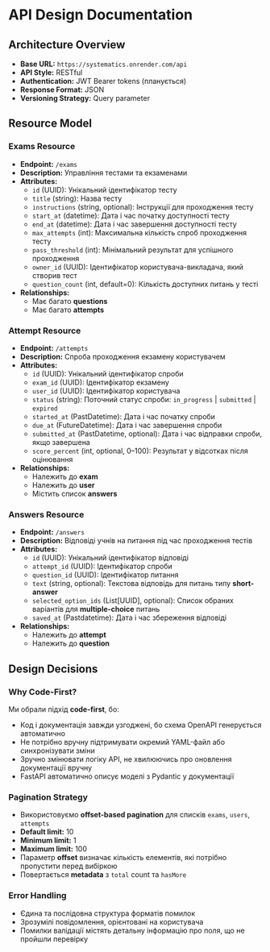 # API Design Documentation

## Architecture Overview
- **Base URL:** `https://systematics.onrender.com/api`  
- **API Style:** RESTful  
- **Authentication:** JWT Bearer tokens (планується)  
- **Response Format:** JSON  
- **Versioning Strategy:** Query parameter 

## Resource Model 

### Exams Resource
- **Endpoint:** `/exams`  
- **Description:** Управління тестами та екзаменами  
- **Attributes:**  
  - `id` (UUID): Унікальний ідентифікатор тесту  
  - `title` (string): Назва тесту  
  - `instructions` (string, optional): Інструкції для проходження тесту  
  - `start_at` (datetime): Дата і час початку доступності тесту  
  - `end_at` (datetime): Дата і час завершення доступності тесту  
  - `max_attempts` (int): Максимальна кількість спроб проходження тесту  
  - `pass_threshold` (int): Мінімальний результат для успішного проходження  
  - `owner_id` (UUID): Ідентифікатор користувача-викладача, який створив тест  
  - `question_count` (int, default=0): Кількість доступних питань у тесті  
- **Relationships:**  
  - Має багато **questions**  
  - Має багато **attempts**    
  
### Attempt Resource
- **Endpoint:** `/attempts`  
- **Description:** Спроба проходження екзамену користувачем  
- **Attributes:**  
  - `id` (UUID): Унікальний ідентифікатор спроби  
  - `exam_id` (UUID): Ідентифікатор екзамену  
  - `user_id` (UUID): Ідентифікатор користувача  
  - `status` (string): Поточний статус спроби: `in_progress` | `submitted` | `expired`  
  - `started_at` (PastDatetime): Дата і час початку спроби  
  - `due_at` (FutureDatetime): Дата і час завершення спроби  
  - `submitted_at` (PastDatetime, optional): Дата і час відправки спроби, якщо завершена  
  - `score_percent` (int, optional, 0–100): Результат у відсотках після оцінювання  
- **Relationships:**  
  - Належить до **exam**  
  - Належить до **user**  
  - Містить список **answers**    

### Answers Resource
- **Endpoint:** `/answers`  
- **Description:** Відповіді учнів на питання під час проходження тестів  
- **Attributes:**  
  - `id` (UUID): Унікальний ідентифікатор відповіді  
  - `attempt_id` (UUID): Ідентифікатор спроби 
  - `question_id` (UUID): Ідентифікатор питання 
  - `text` (string, optional): Текстова відповідь для питань типу **short-answer**  
  - `selected_option_ids` (List[UUID], optional): Список обраних варіантів для **multiple-choice** питань  
  - `saved_at` (Pastdatetime): Дата і час збереження відповіді 
- **Relationships:**  
  - Належить до **attempt**  
  - Належить до **question** 

## Design Decisions

### Why Code-First?
Ми обрали підхід **code-first**, бо:    
- Код і документація завжди узгоджені, бо схема OpenAPI генерується автоматично
- Не потрібно вручну підтримувати окремий YAML-файл або синхронізувати зміни
- Зручно змінювати логіку API, не хвилюючись про оновлення документації вручну
- FastAPI автоматично описує моделі з Pydantic у документації

### Pagination Strategy
- Використовуємо **offset-based pagination** для списків `exams`, `users`, `attempts`
- **Default limit:** 10 
- **Minimum limit:** 1
- **Maximum limit:** 100  
- Параметр **offset** визначає кількість елементів, які потрібно пропустити перед вибіркою
- Повертається **metadata** з `total` count та `hasMore`  

### Error Handling
- Єдина та послідовна структура форматів помилок
- Зрозумілі повідомлення, орієнтовані на користувача
- Помилки валідації містять детальну інформацію про поля, що не пройшли перевірку
